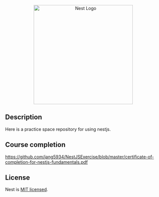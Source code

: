 <p align="center">
  <a href="http://nestjs.com/" target="blank"><img src="https://nestjs.com/img/logo_text.svg" width="320" alt="Nest Logo" /></a>
</p>


## Description
Here is a practice space repository for using nestjs.

## Course completion
https://github.com/jang5934/NestJSExercise/blob/master/certificate-of-completion-for-nestjs-fundamentals.pdf

## License

Nest is [MIT licensed](LICENSE).
